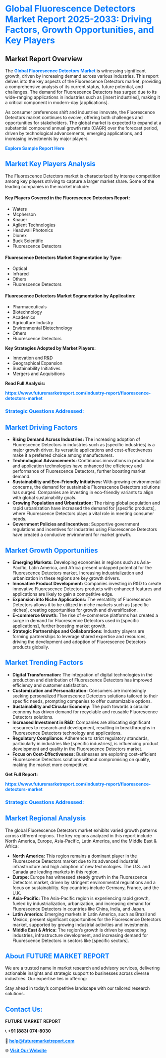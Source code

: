 <h1 style="color: #007BFF;">Global Fluorescence Detectors Market Report 2025-2033: Driving Factors, Growth Opportunities, and Key Players</h1>

<section id="overview">
<h2>Market Report Overview</h2>
<p>The <a href="https://www.futuremarketreport.com/industry-report/fluorescence-detectors-market" style="color: #007BFF; text-decoration: none;"><strong>Global Fluorescence Detectors Market</strong></a> is witnessing significant growth, driven by increasing demand across various industries. This report delves into the key aspects of the Fluorescence Detectors market, providing a comprehensive analysis of its current status, future potential, and challenges. The demand for Fluorescence Detectors has surged due to its wide-ranging applications in industries such as [insert industries], making it a critical component in modern-day [applications].</p>
<p>As consumer preferences shift and industries innovate, the Fluorescence Detectors market continues to evolve, offering both challenges and opportunities for stakeholders. The global market is expected to expand at a substantial compound annual growth rate (CAGR) over the forecast period, driven by technological advancements, emerging applications, and increasing investments by major players.</p>
</section>

<section id="overview">
<p><a href="https://www.futuremarketreport.com/request-sample/reportId=100783" style="color: #007BFF; text-decoration: none;"><strong>Explore Sample Report Here</strong></a></p>
</section>

<section id="key-players">
<h2 style="color: #007BFF;">Market Key Players Analysis</h2>
<p>The Fluorescence Detectors market is characterized by intense competition among key players striving to capture a larger market share. Some of the leading companies in the market include:</p>
<h4>Key Players Covered in the Fluorescence Detectors Report:</h4>
<ul><li>Waters</li><li>Mcpherson</li><li>Knauer</li><li>Agilent Technologies</li><li>Headwall Photonics</li><li>Dionex</li><li>Buck Scientific</li><li>Fluorescence Detectors</li></ul>
<h4>Fluorescence Detectors Market Segmentation by Type:</h4>
<ul><li>Optical</li><li>Infrared</li><li>Others</li><li>Fluorescence Detectors</li></ul>

<h4>Fluorescence Detectors Market Segmentation by Application:</h4>
<ul><li>Pharmaceuticals</li><li>Biotechnology</li><li>Academics</li><li>Agriculture Industry</li><li>Environmental Biotechnology</li><li>Others</li><li>Fluorescence Detectors</li></ul>
<p><strong>Key Strategies Adopted by Market Players:</strong></p>
<ul>
<li>Innovation and R&D</li>
<li>Geographical Expansion</li>
<li>Sustainability Initiatives</li>
<li>Mergers and Acquisitions</li>
</ul>
</section>

<section>
<p><strong>Read Full Analysis: </strong></p><a href="https://www.futuremarketreport.com/industry-report/fluorescence-detectors-market" style="color: #007BFF; text-decoration: none;"><strong>https://www.futuremarketreport.com/industry-report/fluorescence-detectors-market</strong></a>
<h3 style="color: #007BFF;">Strategic Questions Addressed:</h3>
</section>

<section id="driving-factors">
<h2 style="color: #007BFF;">Market Driving Factors</h2>
<ul>
<li><strong>Rising Demand Across Industries:</strong> The increasing adoption of Fluorescence Detectors in industries such as [specific industries] is a major growth driver. Its versatile applications and cost-effectiveness make it a preferred choice among manufacturers.</li>
<li><strong>Technological Advancements:</strong> Continuous innovations in production and application technologies have enhanced the efficiency and performance of Fluorescence Detectors, further boosting market demand.</li>
<li><strong>Sustainability and Eco-Friendly Initiatives:</strong> With growing environmental concerns, the demand for sustainable Fluorescence Detectors solutions has surged. Companies are investing in eco-friendly variants to align with global sustainability goals.</li>
<li><strong>Growing Population and Urbanization:</strong> The rising global population and rapid urbanization have increased the demand for [specific products], where Fluorescence Detectors plays a vital role in meeting consumer needs.</li>
<li><strong>Government Policies and Incentives:</strong> Supportive government regulations and incentives for industries using Fluorescence Detectors have created a conducive environment for market growth.</li>
</ul>
</section>

<section id="growth-opportunities">
<h2 style="color: #007BFF;">Market Growth Opportunities</h2>
<ul>
<li><strong>Emerging Markets:</strong> Developing economies in regions such as Asia-Pacific, Latin America, and Africa present untapped potential for the Fluorescence Detectors market. Increasing industrialization and urbanization in these regions are key growth drivers.</li>
<li><strong>Innovative Product Development:</strong> Companies investing in R&D to create innovative Fluorescence Detectors products with enhanced features and applications are likely to gain a competitive edge.</li>
<li><strong>Expansion into Niche Applications:</strong> The versatility of Fluorescence Detectors allows it to be utilized in niche markets such as [specific niches], creating opportunities for growth and diversification.</li>
<li><strong>E-commerce Growth:</strong> The rise of e-commerce platforms has created a surge in demand for Fluorescence Detectors used in [specific applications], further boosting market growth.</li>
<li><strong>Strategic Partnerships and Collaborations:</strong> Industry players are forming partnerships to leverage shared expertise and resources, driving the development and adoption of Fluorescence Detectors products globally.</li>
</ul>
</section>

<section id="trending-factors">
<h2 style="color: #007BFF;">Market Trending Factors</h2>
<ul>
<li><strong>Digital Transformation:</strong> The integration of digital technologies in the production and distribution of Fluorescence Detectors has improved efficiency and customer satisfaction.</li>
<li><strong>Customization and Personalization:</strong> Consumers are increasingly seeking personalized Fluorescence Detectors solutions tailored to their specific needs, prompting companies to offer customizable options.</li>
<li><strong>Sustainability and Circular Economy:</strong> The push towards a circular economy has driven demand for recyclable and reusable Fluorescence Detectors solutions.</li>
<li><strong>Increased Investment in R&D:</strong> Companies are allocating significant resources to research and development, resulting in breakthroughs in Fluorescence Detectors technology and applications.</li>
<li><strong>Regulatory Compliance:</strong> Adherence to strict regulatory standards, particularly in industries like [specific industries], is influencing product development and quality in the Fluorescence Detectors market.</li>
<li><strong>Focus on Cost-Effectiveness:</strong> Businesses are exploring cost-efficient Fluorescence Detectors solutions without compromising on quality, making the market more competitive.</li>
</ul>
</section>

<section>
<p><strong>Get Full Report: </strong></p><a href="https://www.futuremarketreport.com/industry-report/fluorescence-detectors-market" style="color: #007BFF; text-decoration: none;"><strong>https://www.futuremarketreport.com/industry-report/fluorescence-detectors-market</strong></a>
<h3 style="color: #007BFF;">Strategic Questions Addressed:</h3>
</section>


<section id="regional-analysis">
<h2 style="color: #007BFF;">Market Regional Analysis</h2>
<p>The global Fluorescence Detectors market exhibits varied growth patterns across different regions. The key regions analyzed in this report include North America, Europe, Asia-Pacific, Latin America, and the Middle East & Africa:</p>
<ul>
<li><strong>North America:</strong> This region remains a dominant player in the Fluorescence Detectors market due to its advanced industrial infrastructure and high adoption of new technologies. The U.S. and Canada are leading markets in this region.</li>
<li><strong>Europe:</strong> Europe has witnessed steady growth in the Fluorescence Detectors market, driven by stringent environmental regulations and a focus on sustainability. Key countries include Germany, France, and the U.K.</li>
<li><strong>Asia-Pacific:</strong> The Asia-Pacific region is experiencing rapid growth, fueled by industrialization, urbanization, and increasing demand for Fluorescence Detectors in countries like China, India, and Japan.</li>
<li><strong>Latin America:</strong> Emerging markets in Latin America, such as Brazil and Mexico, present significant opportunities for the Fluorescence Detectors market, supported by growing industrial activities and investments.</li>
<li><strong>Middle East & Africa:</strong> The region’s growth is driven by expanding industries, infrastructure development, and increasing demand for Fluorescence Detectors in sectors like [specific sectors].</li>
</ul>
</section>

<footer>
<h2 style="color: #007BFF;">About FUTURE MARKET REPORT</h2>
<p>We are a trusted name in market research and advisory services, delivering actionable insights and strategic support to businesses across diverse industries. Our expertise lies in offering:</p>

<p>Stay ahead in today’s competitive landscape with our tailored research solutions.</p>

<h2 style="color: #007BFF;">Contact Us:</h2>
<p><strong>FUTURE MARKET REPORT</strong></p>
<p>📞 <strong>+91 (883) 074-8030</strong></p>
<p>📧 <strong><a href="mailto:help@futuremarketreport.com" style="color: #007BFF;">help@futuremarketreport.com</a></strong></p>
<p>🌐 <strong><a href="https://www.futuremarketreport.com/" style="color: #007BFF;">Visit Our Website</a></strong></p>
</footer>